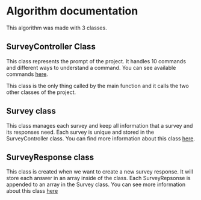 # Algorithm documentation

This algorithm was made with 3 classes.

## SurveyController Class

This class represents the prompt of the project. It handles 10 commands and different ways to understand a command. You can see available commands [here](./SurveyCotroller_documentation.md).

This class is the only thing called by the main function and it calls the two other classes of the project.

## Survey class

This class manages each survey and keep all information that a survey and its responses need. Each survey is unique and stored in the SurveyController class. You can find more information about this class [here](./Survey_documentation.md).

## SurveyResponse class

This class is created when we want to create a new survey response. It will store each answer in an array inside of the class. Each SurveyRepsonse is appended to an array in the Survey class. You can see more information about this class [here](SurveyResponse_documentation.md)